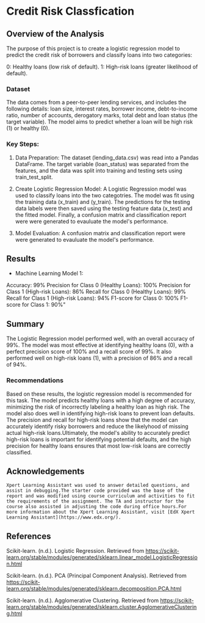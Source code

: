 # Credit Risk Classfication 

## Overview of the Analysis

The purpose of this project is to create a logistic regression model to predict the credit risk of borrowers and classify loans into two categories:

0: Healthy loans (low risk of default).
1: High-risk loans (greater likelihood of default).

### Dataset 
The data comes from a peer-to-peer lending services, and includes the following details: loan size, interest rates, borrower income, debt-to-income ratio, number of accounts, derogatory marks, total debt and loan status (the target variable). The model aims to predict whether a loan will be high risk (1) or healthy (0).


### Key Steps:

1. Data Preparation: The dataset (lending_data.csv) was read into a Pandas DataFrame. The target variable (loan_status) was separated from the features, and the data was split into training and testing sets using train_test_split.

2. Create Logistic Regression Model: A Logistic Regression model was used  to classify loans into the two categotries. The model was fit using the training data (x_train) and (y_train). The predictions for the testing data labels were then saved using the testing feature data (x_test) and the fitted model. Finally, a confusion matrix and classification report were were generated to evauluate the model's performance.  

3. Model Evaluation: A confusion matrix and classification report were were generated to evauluate the model's performance.  

## Results

* Machine Learning Model 1:
   
Accuracy: 99%
Precision for Class 0 (Healthy Loans): 100%
Precision for Class 1 (High-risk Loans): 86%
Recall for Class 0 (Healthy Loans): 99%
Recall for Class 1 (High-risk Loans): 94%
F1-score for Class 0: 100%
F1-score for Class 1: 90%"

## Summary

The Logistic Regression model performed well, with an overall accuracy of 99%. The model was most effective at identifying healthy loans (0), with a perfect precision score of 100% and a recall score of 99%. It also performed well on high-risk loans (1), with a precision of 86% and a recall of 94%.

### Recommendations 

Based on these results, the logistic regression model is recommended for this task. The model predicts healthy loans with a high degree of accuracy, minimizing the risk of incorrectly labeling a healthy loan as high risk. The model also does well in identifying high-risk loans to prevent loan defaults. The precision and recall for high-risk loans show that the model can accurately identify risky borrowers and reduce the likelyhood of missing actual high-risk loans.Ultimately, the model's ability to accurately predict high-risk loans is important for identifying potential defaults, and the high precision for healthy loans ensures that most low-risk loans are correctly classified.

## Acknowledgements
    
    Xpert Learning Assistant was used to answer detailed questions, and assist in debugging.The starter code provided was the base of the report and was modified using course curriculum and activities to fit the requirements of the assignment. The TA and instructor for the course also assisted in adjusting the code during office hours.For more information about the Xpert Learning Assistant, visit [EdX Xpert Learning Assistant](https://www.edx.org/). 

## References

Scikit-learn. (n.d.). Logistic Regression. Retrieved from https://scikit-learn.org/stable/modules/generated/sklearn.linear_model.LogisticRegression.html

Scikit-learn. (n.d.). PCA (Principal Component Analysis). Retrieved from https://scikit-learn.org/stable/modules/generated/sklearn.decomposition.PCA.html

Scikit-learn. (n.d.). Agglomerative Clustering. Retrieved from https://scikit-learn.org/stable/modules/generated/sklearn.cluster.AgglomerativeClustering.html
